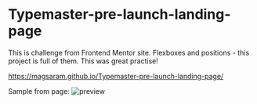 # Typemaster-pre-launch-landing-page
This is challenge from Frontend Mentor site.
Flexboxes and positions - this project is full of them. This was great practise!

https://magsaram.github.io/Typemaster-pre-launch-landing-page/

Sample from page:
![preview](https://user-images.githubusercontent.com/123835498/222970557-44b81f97-e200-4bb4-af8c-1c3c22e3ecc3.jpg)
